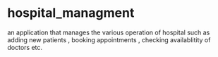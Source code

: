 # hospital_managment
an application that manages the various operation of hospital such as adding new patients , booking appointments , checking availablitity of doctors etc.
